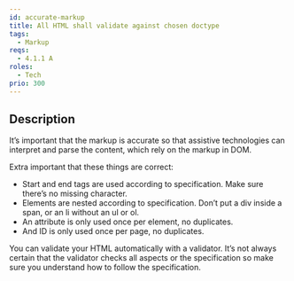 ```yaml
---
id: accurate-markup
title: All HTML shall validate against chosen doctype
tags:
  - Markup
reqs:
  - 4.1.1 A
roles:
  - Tech
prio: 300
---
```


## Description

It’s important that the markup is accurate so that assistive technologies can interpret and parse the content, which rely on the markup in DOM.

Extra important that these things are correct:

- Start and end tags are used according to specification. Make sure there’s no missing character.
- Elements are nested according to specification. Don’t put a div inside a span, or an li without an ul or ol.
- An attribute is only used once per element, no duplicates.
- And ID is only used once per page, no duplicates.

You can validate your HTML automatically with a validator. It’s not always certain that the validator checks all aspects or the specification so make sure you understand how to follow the specification.
